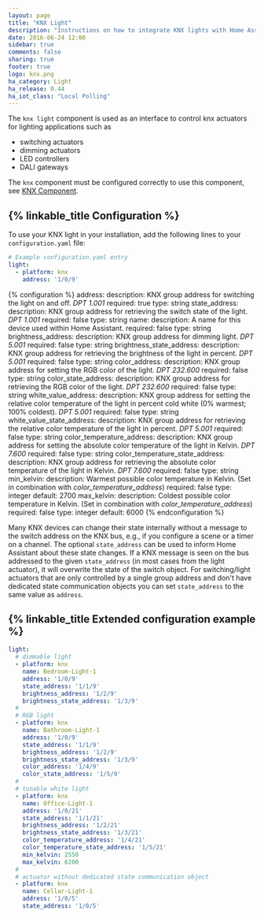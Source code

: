 ```yaml
---
layout: page
title: "KNX Light"
description: "Instructions on how to integrate KNX lights with Home Assistant."
date: 2016-06-24 12:00
sidebar: true
comments: false
sharing: true
footer: true
logo: knx.png
ha_category: Light
ha_release: 0.44
ha_iot_class: "Local Polling"
---
```



The `knx light` component is used as an interface to control knx actuators for lighting applications such as 
- switching actuators
- dimming actuators
- LED controllers
- DALI gateways


The `knx` component must be configured correctly to use this component, see [KNX Component](/components/knx).


## {% linkable_title Configuration %}

To use your KNX light in your installation, add the following lines to your `configuration.yaml` file:

```yaml
# Example configuration.yaml entry
light:
  - platform: knx
    address: '1/0/9'
```

{% configuration %}
address:
  description: KNX group address for switching the light on and off. *DPT 1.001*
  required: true
  type: string
state_address:
  description: KNX group address for retrieving the switch state of the light. *DPT 1.001*
  required: false
  type: string
name:
  description: A name for this device used within Home Assistant.
  required: false
  type: string
brightness_address:
  description: KNX group address for dimming light. *DPT 5.001*
  required: false
  type: string
brightness_state_address:
  description: KNX group address for retrieving the brightness of the light in percent. *DPT 5.001*
  required: false
  type: string
color_address:
  description: KNX group address for setting the RGB color of the light. *DPT 232.600*
  required: false
  type: string
color_state_address:
  description: KNX group address for retrieving the RGB color of the light. *DPT 232.600*
  required: false
  type: string
white_value_address:
  description: KNX group address for setting the relative color temperature of the light in percent cold white (0% warmest; 100% coldest). *DPT 5.001*
  required: false
  type: string
white_value_state_address:
  description: KNX group address for retrieving the relative color temperature of the light in percent. *DPT 5.001*
  required: false
  type: string
color_temperature_address:
  description: KNX group address for setting the absolute color temperature of the light in Kelvin.  *DPT 7.600*
  required: false
  type: string
color_temperature_state_address:
  description: KNX group address for retrieving the absolute color temperature of the light in Kelvin. *DPT 7.600*
  required: false
  type: string
min_kelvin:
  description: Warmest possible color temperature in Kelvin. (Set in combination with *color_temperature_address*)
  required: false
  type: integer
  default: 2700
max_kelvin:
  description: Coldest possible color temperature in Kelvin. (Set in combination with *color_temperature_address*)
  required: false
  type: integer
  default: 6000
{% endconfiguration %}


Many KNX devices can change their state internally without a message to the switch address on the KNX bus, e.g., if you configure a scene or a timer on a channel. The optional `state_address` can be used to inform Home Assistant about these state changes. If a KNX message is seen on the bus addressed to the given `state_address` (in most cases from the light actuator), it will overwrite the state of the switch object.
For switching/light actuators that are only controlled by a single group address and don't have dedicated state communication objects you can set `state_address` to the same value as `address`.


## {% linkable_title Extended configuration example %}

```yaml
light:
  # dimmable light
  - platform: knx
    name: Bedroom-Light-1
    address: '1/0/9'
    state_address: '1/1/9'
    brightness_address: '1/2/9'
    brightness_state_address: '1/3/9'
  #
  # RGB light
  - platform: knx
    name: Bathroom-Light-1
    address: '1/0/9'
    state_address: '1/1/9'
    brightness_address: '1/2/9'
    brightness_state_address: '1/3/9'
    color_address: '1/4/9'
    color_state_address: '1/5/9'
  #
  # tunable white light
  - platform: knx
    name: Office-Light-1
    address: '1/0/21'
    state_address: '1/1/21'
    brightness_address: '1/2/21'
    brightness_state_address: '1/3/21'
    color_temperature_address: '1/4/21'
    color_temperature_state_address: '1/5/21'
    min_kelvin: 2550
    max_kelvin: 6200
  #
  # actuator without dedicated state communication object
  - platform: knx
    name: Cellar-Light-1
    address: '1/0/5'
    state_address: '1/0/5'
```

